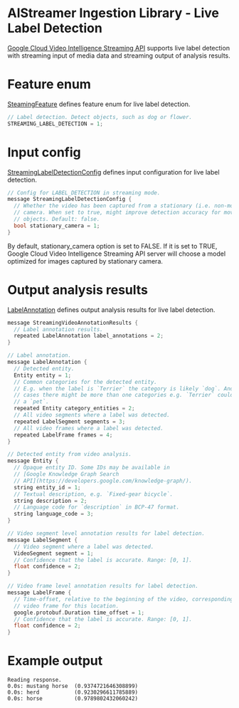 AIStreamer Ingestion Library - Live Label Detection
===================================

[Google Cloud Video Intelligence Streaming API](https://cloud.google.com/video-intelligence/docs/beta) supports
live label detection with streaming input of media data and streaming output of analysis results.

# Feature enum

[SteamingFeature](../proto/video_intelligence_streaming.proto) defines feature enum for live label detection.

```c++
// Label detection. Detect objects, such as dog or flower.
STREAMING_LABEL_DETECTION = 1;
```

# Input config

[StreamingLabelDetectionConfig](../proto/video_intelligence_streaming.proto) defines input configuration for live label detection.

```c++
// Config for LABEL_DETECTION in streaming mode.
message StreamingLabelDetectionConfig {
  // Whether the video has been captured from a stationary (i.e. non-moving)
  // camera. When set to true, might improve detection accuracy for moving
  // objects. Default: false.
  bool stationary_camera = 1;
}
```

By default, stationary_camera option is set to FALSE. If it is set to TRUE, Google Cloud Video Intelligence Streaming API server
will choose a model optimized for images captured by stationary camera.

# Output analysis results

[LabelAnnotation](../proto/video_intelligence_streaming.proto) defines output analysis results for live label detection.

```c++
message StreamingVideoAnnotationResults {
  // Label annotation results.
  repeated LabelAnnotation label_annotations = 2;
}

// Label annotation.
message LabelAnnotation {
  // Detected entity.
  Entity entity = 1;
  // Common categories for the detected entity.
  // E.g. when the label is `Terrier` the category is likely `dog`. And in some
  // cases there might be more than one categories e.g. `Terrier` could also be
  // a `pet`.
  repeated Entity category_entities = 2;
  // All video segments where a label was detected.
  repeated LabelSegment segments = 3;
  // All video frames where a label was detected.
  repeated LabelFrame frames = 4;
}

// Detected entity from video analysis.
message Entity {
  // Opaque entity ID. Some IDs may be available in
  // [Google Knowledge Graph Search
  // API](https://developers.google.com/knowledge-graph/).
  string entity_id = 1;
  // Textual description, e.g. `Fixed-gear bicycle`.
  string description = 2;
  // Language code for `description` in BCP-47 format.
  string language_code = 3;
}

// Video segment level annotation results for label detection.
message LabelSegment {
  // Video segment where a label was detected.
  VideoSegment segment = 1;
  // Confidence that the label is accurate. Range: [0, 1].
  float confidence = 2;
}

// Video frame level annotation results for label detection.
message LabelFrame {
  // Time-offset, relative to the beginning of the video, corresponding to the
  // video frame for this location.
  google.protobuf.Duration time_offset = 1;
  // Confidence that the label is accurate. Range: [0, 1].
  float confidence = 2;
}
```

# Example output

```
Reading response.
0.0s: mustang horse  (0.9374721646308899)
0.0s: herd           (0.9230296611785889)
0.0s: horse          (0.9789802432060242)
```
